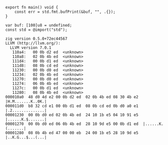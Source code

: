     
    export fn main() void {
        const err = std.fmt.bufPrint(&buf, "", .{});
    }
    
    var buf: [100]u8 = undefined;
    const std = @import("std");
    
    zig version 0.5.0+72ec44567
    LLVM (http://llvm.org/):
      LLVM version 7.0.1
       110a4:	00 0b d2 ed  <unknown>
       110a8:	02 0b 4b ed  <unknown>
       111d4:	00 0b d1 ed  <unknown>
       111d8:	08 0b cd ed  <unknown>
       11230:	00 0b d0 ed  <unknown>
       11234:	02 0b 4b ed  <unknown>
       11270:	00 0b d0 ed  <unknown>
       11274:	06 0b 4b ed  <unknown>
       1127c:	00 0b d1 ed  <unknown>
       11280:	08 0b 4b ed  <unknown>
    000010a0  48 d0 4d e2 00 0b d2 ed  02 0b 4b ed 08 30 4b e2  |H.M.......K..0K.|
    000011d0  b8 32 cd e1 00 0b d1 ed  08 0b cd ed 0b d0 a0 e1  |.2..............|
    00001230  00 0b d0 ed 02 0b 4b ed  24 10 1b e5 04 10 91 e5  |......K.$.......|
    00001270  00 0b d0 ed 06 0b 4b ed  28 10 9d e5 00 0b d1 ed  |......K.(.......|
    00001280  08 0b 4b ed 47 00 00 eb  24 00 1b e5 28 10 9d e5  |..K.G...$...(...|
